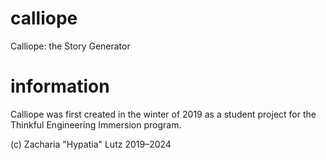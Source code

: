 # calliope
Calliope: the Story Generator

# information
Calliope was first created in the winter of 2019
as a student project for the Thinkful Engineering Immersion program.

(c) Zacharia "Hypatia" Lutz 2019–2024
